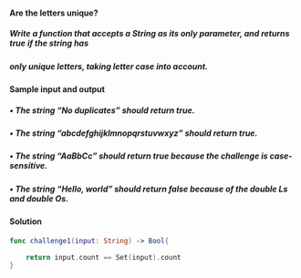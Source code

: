 #### Are the letters unique?
##### Write a function that accepts a String as its only parameter, and returns true if the string has
##### only unique letters, taking letter case into account.
#### Sample input and output
##### • The string “No duplicates” should return true.
##### • The string “abcdefghijklmnopqrstuvwxyz” should return true.
##### • The string “AaBbCc” should return true because the challenge is case-sensitive.
##### • The string “Hello, world” should return false because of the double Ls and double Os.

#### Solution
```Swift
func challenge1(input: String) -> Bool{

    return input.count == Set(input).count
}
```
